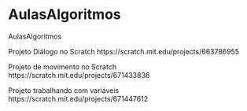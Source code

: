 # AulasAlgoritmos
<p> AulasAlgoritmos<p>
<p> Projeto Diálogo no Scratch https://scratch.mit.edu/projects/663786955 <p>
<p> Projeto de movimento no Scratch https://scratch.mit.edu/projects/671433836 <p>
<p> Projeto trabalhando com variáveis https://scratch.mit.edu/projects/671447612 <p>

